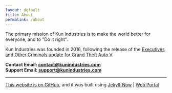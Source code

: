 ```yaml
---
layout: default
title: About
permalink: /about
---
```


The primary mission of Kun Industries is to make the world better for everyone, and to "Do it right".

Kun Industries was founded in 2016, following the release of the [Executives and Other Criminals update for Grand Theft Auto V](https://gta.fandom.com/wiki/GTA_Online:_Executives_and_Other_Criminals).

**Contact Email: [contact@kunindustries.com](mailto:contact@kunindustries.com)**  
**Support Email: [support@kunindustries.com](mailto:support@kunindustries.com)**  

---

[This website is on GitHub](https://github.com/kunindustries/kunindustries.github.io), and it was built using [Jekyll-Now](https://github.com/barryclark/jekyll-now) \| [Web Portal](http://portal.kunindustries.com)
